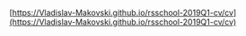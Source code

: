 [https://Vladislav-Makovski.github.io/rsschool-2019Q1-cv/cv](https://Vladislav-Makovski.github.io/rsschool-2019Q1-cv/cv)